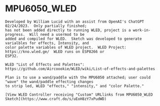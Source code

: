 # MPU6050_WLED

    Developed by William Lucid with an assist from OpenAI's ChatGPT 02/24/2023.  Only partially finished; 
    has not been added directly to running WLED, project is a work-in-progress.  Will need a usermod to be 
    added and compiled for WLED.  Sketch was developed to generate varialbles for effects, Intensity, and 
    color palette variables of WLED project.  WLED Project:  https://kno.wled.ge/  WLED runs on ESP8266 or 
    ESP32.
    
    WLED "List of Effects and Palettes":  https://github.com/Aircoookie/WLED/wiki/List-of-effects-and-palettes 
    
    Plan is to use a wand/paddle with the MPU6050 attached; user could "wave" the wand/paddle effecting changes 
    to strip led, WLED "effects," "intensity," and "color Palette."
    
    [View WLED Controller receiving "Custom" URLlinks from MPU6050_WLED Sketch](https://www.craft.do/s/uEoH8zY7xPudWD)
    

